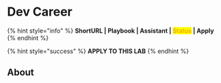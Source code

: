 # Dev Career

{% hint style="info" %}
**ShortURL | Playbook | Assistant | **<mark style="color:orange;">**Status**</mark>** | Apply**
{% endhint %}

{% hint style="success" %}
**APPLY TO THIS LAB**
{% endhint %}

## About



